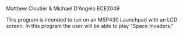 Matthew Cloutier & Michael D'Angelo
ECE2049

This program is intended to run on an MSP430 Launchpad with an LCD screen.
In this program the user will be able to play "Space Invaders."
